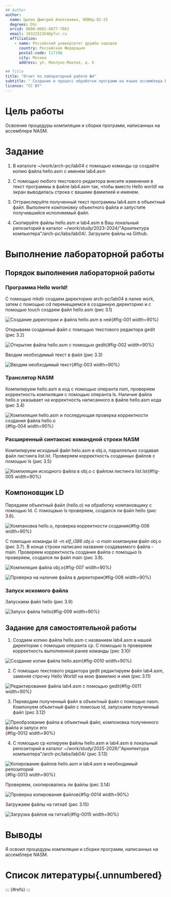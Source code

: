 ```yaml
---
## Author
author:
  name: Цыпин Дмитрий Алексеевич, НПИбд-02-25
  degrees: DSc
  orcid: 0000-0002-0877-7063
  email: 1032252364@pfur.ru
  affiliation:
    - name: Российский университет дружбы народов
      country: Российская Федерация
      postal-code: 117198
      city: Москва
      address: ул. Миклухо-Маклая, д. 6

## Title
title: "Отчет по лабораторной работе №4"
subtitle: " Создание и процесс обработки программ на языке ассемблера NASM"
license: "CC BY"
---
```


# Цель работы

Освоение процедуры компиляции и сборки программ, написанных на ассемблере NASM.

# Задание

1. В каталоге ~/work/arch-pc/lab04 с помощью команды cp создайте копию файла hello.asm с именем lab4.asm

2. С помощью любого текстового редактора внесите изменения в текст программы в файле lab4.asm так, чтобы вместо Hello world! на экран выводилась строка с вашими фамилией и именем.

3. Оттранслируйте полученный текст программы lab4.asm в объектный файл. Выполните компоновку объектного файла и запустите получившийся исполняемый файл.

4. Скопируйте файлы hello.asm и lab4.asm в Ваш локальный репозиторий в каталог ~/work/study/2023-2024/"Архитектура компьютера"/arch-pc/labs/lab04/. Загрузите файлы на Github.

# Выполнение лабораторной работы

## Порядок выполнения лабораторной работы

### Программа Hello world!
С помощью mkdir создаем директорию arch-pc/lab04 в папке work, затем с помощью cd перемещаемся в созданную директорию и с помощью touch создаем файл hello.asm (рис 3.1)

![Создание директории и файла hello.asm в ней](image/рис1.png){#fig-001 width=90%}

Открываем созданный файл с помощью текстового редактора gedit (рис 3.2)

![Открытие файла hello.asm с помощью gedit](image/рис2.png){#fig-002 width=90%}

Вводим необходимый текст в файл (рис 3.3)

![Вводим необходимый текст](image/рис3.png){#fig-003 width=90%}

### Транслятор NASM
Компилируем hello.asm в код с помощью операнта nsm, проверяем корректность компиляции с помощью операнта ls. Наличие файла hello.o указывает на корректность написанного в файле hello.asm кода (рис 3.4)

![Компиляция hello.asm и последующая проверка корректности создания файла hello.o](image/рис4.png){#fig-004 width=90%}

### Расширенный синтаксис командной строки NASM

Компилируем исходный файл helo.asm в obj.o, параллельно создавая файл листинга list.lst. Проверяем корректность созданных файлов с помощью ls (рис 3.5)

![Компиляция исходного файла в obj.o с файлом листинга list.lst](image/рис5.png){#fig-005 width=90%}

## Компоновщик LD

Передаем объектный файл (hello.o) на обработку компановщику с помощью ld. С помощаью ls проверяем, создался ли файл hello (рис 3.6).

![Компановка hello.o, проверка корректности создания](image/рис6.png){#fig-006 width=90%}

С помощью команды *ld -m elf_i386 obj.o -o main* компануем файл obj.o (рис 3.7). В конце строки написано название создаваемого файла - main. Проверяем корректность создания файла с помощью ls проверяем, создался ли файл main (рис 3.8).

![Компиляция файла obj.o](image/рис7.png){#fig-007 width=90%}

![Проверка на наличие файла в директории](image/рис8.png){#fig-008 width=90%}

### Запуск искомого файла

Запускаем файл hello (рис 3.9)

![Запуск файла hello](image/рис9.png){#fig-009 width=90%}

## Задание для самостоятельной работы

1. Создаем копию файла hello.asm с названием lab4.asm в нашей директории с помощью операнта cp. С помощью ls проверяем корректность выполненной ранее команды (рис 3.10)

![Создание копии файла hello.asm](image/рис10.png){#fig-0010 width=90%}

2. С помощью текстового редактора gedit редактируем файл lab4.asm, заменяя строчку Hello World! на мою фамилию и имя (рис 3.11)

![Редактирование файла lab4.asm с помощью gedit](image/рис11.png){#fig-0011 width=90%}

3. Переводим полученный файл в объектный файл с помощью nasm. Компонуем объектный файл с помозью ld, запускаем полученный файл (рис 3.12)

![Преобрзование файла в объектный файл, компоновка полученного файла и запуск его](image/рис12.png){#fig-0012 width=90%}

4. С помощью cp копируем файлы hello.asm и lab4.asm в локальный репозиторий в каталог ~/work/study/2025-2026/"Архитектура компьютера"/arch-pc/labs/lab04/ (рис 3.13)

![Копирование файлов hello.asm и lab4.asm в необходимый репозиторий](image/рис13.png){#fig-0013 width=90%}

Проверяем, скопировались ли файлы (рис 3.14)

![Проверка копирования файлов](image/рис14.png){#fig-0014 width=90%}

Загружаем файлы на гитхаб (рис 3.15)

![Загрузка файлов на гитхаб](image/рис15.png){#fig-0015 width=90%}

# Выводы

Я освоил процедуры компиляции и сборки программ, написанных на ассемблере NASM.

# Список литературы{.unnumbered}

::: {#refs}
:::
